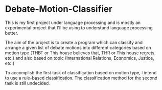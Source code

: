 # Debate-Motion-Classifier

This is my first project under language processing and is mostly an experimental project that I'll be using to understand language processing better.  
  
The aim of the project is to create a program which can classify and arrange a given list of debate motions into different categories based on motion type (THBT or This house believes that, THR or This house regrets, etc.) and also based on topic (International Relations, Economics, Justice, etc.)  

To accomplish the first task of classification based on motion type, I intend to use a rule-based classification. The classification method for the second task is still undecided.  
